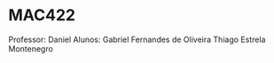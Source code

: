 # MAC422
Professor: Daniel
Alunos:
        Gabriel Fernandes de Oliveira
        Thiago Estrela Montenegro
